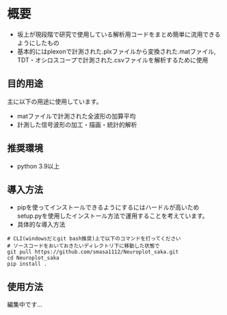 # 概要

- 坂上が現段階で研究で使用している解析用コードをまとめ簡単に流用できるようにしたもの
- 基本的にはplexonで計測された.plxファイルから変換された.matファイル, TDT・オシロスコープで計測された.csvファイルを解析するために使用

## 目的用途

主に以下の用途に使用しています。

- matファイルで計測された全波形の加算平均
- 計測した信号波形の加工・描画・統計的解析

## 推奨環境

- python 3.9以上

## 導入方法

- pipを使ってインストールできるようにするにはハードルが高いためsetup.pyを使用したインストール方法で運用することを考えています。
- 具体的な導入方法

```
# CLI(windowsだとgit bash推奨)上で以下のコマンドを打ってください
# ソースコードをおいておきたいディレクトリ下に移動した状態で
git pull https://github.com/smasa1112/Neuroplot_saka.git
cd Neuroplot_saka
pip install .
```

## 使用方法

編集中です…
